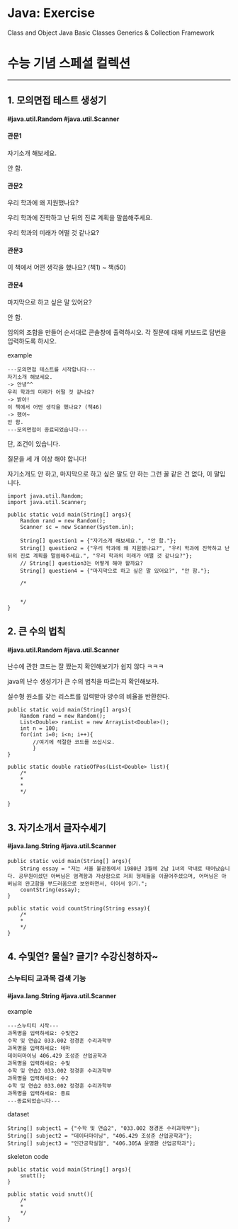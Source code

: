 Java: Exercise
=============
Class and Object
Java Basic Classes
Generics & Collection Framework

# 수능 기념 스페셜 컬렉션

---------

## 1. 모의면접 테스트 생성기
#### #java.util.Random #java.util.Scanner

#### 관문1
자기소개 해보세요.

안 함.

#### 관문2
우리 학과에 왜 지원했나요?

우리 학과에 진학하고 난 뒤의 진로 계획을 말씀해주세요.

우리 학과의 미래가 어떨 것 같나요?

#### 관문3
이 책에서 어떤 생각을 했나요? (책1) ~ 책(50)

#### 관문4
마지막으로 하고 싶은 말 있어요?

안 함.

임의의 조합을 만들어 순서대로 콘솔창에 출력하시오. 각 질문에 대해 키보드로 답변을 입력하도록 하시오.

example

	---모의면접 테스트를 시작합니다---
	자기소개 해보세요.
	-> 안녕^^
	우리 학과의 미래가 어떨 것 같나요?
	-> 밝아!
	이 책에서 어떤 생각을 했나요? (책46)
	-> 했어~
	안 함.
	---모의면접이 종료되었습니다---

단, 조건이 있습니다.

질문을 세 개 이상 해야 합니다!

자기소개도 안 하고, 마지막으로 하고 싶은 말도 안 하는 그런 꿀 같은 건 없다, 이 말입니다.


	import java.util.Random;
    import java.util.Scanner;
    
    public static void main(String[] args){
    	Random rand = new Random();
    	Scanner sc = new Scanner(System.in);
    
    	String[] question1 = {"자기소개 해보세요.", "안 함."};
    	String[] question2 = {"우리 학과에 왜 지원했나요?", "우리 학과에 진학하고 난 뒤의 진로 계획을 말씀해주세요.", "우리 학과의 미래가 어떨 것 같나요?"};
    	// String[] question3는 어떻게 해야 할까요?
    	String[] question4 = {"마지막으로 하고 싶은 말 있어요?", "안 함."};

		/*
    	
    	
    	*/
	}



## 2. 큰 수의 법칙
#### #java.util.Random #java.util.Scanner

난수에 관한 코드는 잘 짰는지 확인해보기가 쉽지 않다 ㅋㅋㅋ

java의 난수 생성기가 큰 수의 법칙을 따르는지 확인해보자.

실수형 원소를 갖는 리스트를 입력받아 양수의 비율을 반환한다.

	public static void main(String[] args){
    	Random rand = new Random();
    	List<Double> ranList = new ArrayList<Double>();
    	int n = 100;
    	for(int i=0; i<n; i++){
    		//여기에 적절한 코드를 쓰십시오.
        	}
	}
            
	public static double ratioOfPos(List<Double> list){
		/*
		*
		*
       	*/
    
    }


## 3. 자기소개서 글자수세기
#### #java.lang.String #java.util.Scanner

	public static void main(String[] args){
    	String essay = "저는 서울 불광동에서 1980년 3월에 2남 1녀의 막내로 태어났습니다. 공무원이셨던 아버님은 엄격함과 자상함으로 저희 형제들을 이끌어주셨으며, 어머님은 아버님의 완고함을 부드러움으로 보완하면서, 이어서 읽기.";
		countString(essay);
	}
    
    public static void countString(String essay){
    	/*
    	*
    	*/
    }



## 4. 수및연? 물실? 글기? 수강신청하자~
### 스누티티 교과목 검색 기능
#### #java.lang.String #java.util.Scanner


example

	---스누티티 시작---
	과목명을 입력하세요: 수및연2
    수학 및 연습2 033.002 정경훈 수리과학부
    과목명을 입력하세요: 데마
    데이터마이닝 406.429 조성준 산업공학과
    과목명을 입력하세요: 수및
    수학 및 연습2 033.002 정경훈 수리과학부
    과목명을 입력하세요: 수2
    수학 및 연습2 033.002 정경훈 수리과학부
    과목명을 입력하세요: 종료
    ---종료되었습니다---
    

dataset

	String[] subject1 = {"수학 및 연습2", "033.002 정경훈 수리과학부"};
    String[] subject2 = "데이터마이닝", "406.429 조성준 산업공학과"};
    String[] subject3 = "인간공학실험", "406.305A 윤명환 산업공학과"};

skeleton code

	public static void main(String[] args){
    	snutt();
	}
    
    public static void snutt(){
    	/*
    	*
    	*/
    }
